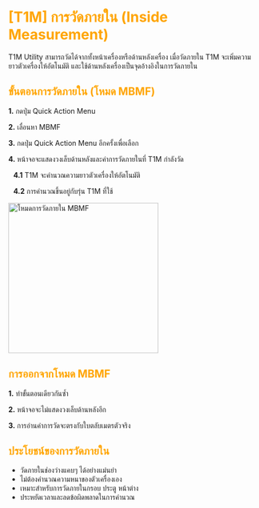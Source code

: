 # <span style="color: orange">[T1M] การวัดภายใน (Inside Measurement)</span>

T1M Utility สามารถวัดได้จากทั้งหน้าเครื่องหรือด้านหลังเครื่อง เมื่อวัดภายใน T1M จะเพิ่มความยาวตัวเครื่องให้อัตโนมัติ และใช้ด้านหลังเครื่องเป็นจุดอ้างอิงในการวัดภายใน

## <span style="color: orange">ขั้นตอนการวัดภายใน (โหมด MBMF)</span>

**1.** กดปุ่ม Quick Action Menu

**2.** เลื่อนหา MBMF

**3.** กดปุ่ม Quick Action Menu อีกครั้งเพื่อเลือก

**4.** หน้าจอจะแสดงวงเล็บด้านหลังและค่าการวัดภายในที่ T1M กำลังวัด

<div style="margin-left: 10px;">

**4.1** T1M จะคำนวณความยาวตัวเครื่องให้อัตโนมัติ

**4.2** การคำนวณขึ้นอยู่กับรุ่น T1M ที่ใช้

</div>

<img src="https://support.reekon.tools/hc/article_attachments/37918539564692" alt="โหมดการวัดภายใน MBMF" width="300">

## <span style="color: orange">การออกจากโหมด MBMF</span>

**1.** ทำขั้นตอนเดียวกันซ้ำ

**2.** หน้าจอจะไม่แสดงวงเล็บด้านหลังอีก

**3.** การอ่านค่าการวัดจะตรงกับใบตลับเมตรตัวจริง

## <span style="color: orange">ประโยชน์ของการวัดภายใน</span>

- วัดภายในช่องว่างแคบๆ ได้อย่างแม่นยำ
- ไม่ต้องคำนวณความหนาของตัวเครื่องเอง
- เหมาะสำหรับการวัดภายในกรอบ ประตู หน้าต่าง
- ประหยัดเวลาและลดข้อผิดพลาดในการคำนวณ
